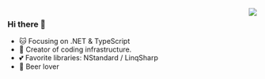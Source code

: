 <img align="right" src="https://github-readme-stats.vercel.app/api?username=zmjack&show_icons=true&icon_color=CE1D2D&text_color=718096&bg_color=ffffff&hide_title=true" />

### Hi there 👋

- :cat: Focusing on .NET & TypeScript
- 🌱 Creator of coding infrastructure.
- :two_hearts: Favorite libraries: NStandard / LinqSharp
- :beers: Beer lover

<!--
**zmjack/zmjack** is a ✨ _special_ ✨ repository because its `README.md` (this file) appears on your GitHub profile.

Here are some ideas to get you started:

- 🔭 I’m currently working on ...
- 🌱 I’m currently learning ...
- 👯 I’m looking to collaborate on ...
- 🤔 I’m looking for help with ...
- 💬 Ask me about ...
- 📫 How to reach me: ...
- 😄 Pronouns: ...
- ⚡ Fun fact: ...
-->
